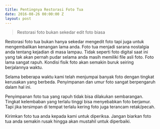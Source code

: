 ```yaml
---
title: Pentingnya Restorasi Foto Tua
date: 2016-08-26 00:00:00 Z
layout: post
---
```


>Restorasi foto bukan sekedar edit foto biasa

Restorasi foto tua bukan hanya sekedar mengedit foto tapi juga untuk mengembalikan kenangan lama anda. Foto tua menjadi sarana nostalgia anda tentang kejadian di masa lampau. Tidak seperti foto digital saat ini yang tak akan pernah pudar selama anda masih memiliki file asli foto. Foto lama sangat rapuh. Kondisi fisik foto akan semakin buruk seiring berjalannya waktu.

Selama beberapa waktu kami telah menjumpai banyak foto dengan tingkat kerusakan yang berbeda. Penyimpanan dan umur foto sangat berpengaruh dalam hal ini.

Penyimpanan foto tua yang rapuh tidak bisa dilakukan sembarangan. Tingkat kelembaban yang terlalu tinggi bisa menyebabkan foto berjamur. Tapi jika tersimpan di tempat terlalu kering foto juga terancam retak/pecah.

Kirimkan foto tua anda kepada kami untuk diperiksa. Jangan biarkan foto tua anda semakin rusak hingga akan mustahil untuk diperbaiki.
